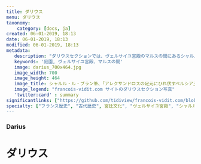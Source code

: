 ```yaml
---
title: ダリウス
menu: ダリウス
taxonomy:
    category: [docs, ja]
created: 06-01-2019, 18:13
date: 06-01-2019, 18:13
modified: 06-01-2019, 18:13
metadata:
   description: "ダリウスセクションでは、ヴェルサイユ宮殿のマルスの間にあるシャルル・ル・ブラン筆の「アレクサンドロスの足元にひれ伏すペルシア王妃たち」の主題を深めるためにいくつかの文書を紹介されている。それは、主にフェリビアンとクィントゥス・クルティウス。"
   keywords: '庭園, ヴェルサイユ宮殿、マルスの間'
   image: darius_700x464.jpg
   image_width: 700
   image_height: 464
   image_title: シャルル・ル・ブラン筆、「アレクサンドロスの足元にひれ伏すペルシア王妃たち」
   image_legend: "francois-vidit.com サイトのダリウスセクション写真"
   'twitter:card' : summary
significantlinks: ["https://github.com/tidiview/francois-vidit.com/blob/develop/user/sites/docs/pages/01.home/02.versailles/01.palais/chapter.ja.md"]
specialty: ["フランス歴史", "古代歴史", 宮廷文化", "ヴェルサイユ宮殿", "シャルル・ル・ブラン", "アレクサンドロス大王", "ルイ１４世", "フェリビアン", "クィントゥス・クルティウス"]
---
```

### Darius

# ダリウス